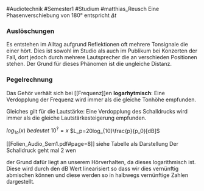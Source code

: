 #Audiotechnik #Semester1 #Studium #matthias_Reusch 
Eine Phasenverschiebung von $180°$ entspricht $\Delta t$ 

### Auslöschungen

Es entstehen im Alltag aufgrund Reflektionen oft mehrere Tonsignale die einer hört. Dies ist sowohl im Studio als auch im Publikum bei Konzerten der Fall, dort jedoch durch mehrere Lautsprecher die an verschieden Positionen stehen. Der Grund für dieses Phänomen ist die ungleiche Distanz.

### Pegelrechnung

Das Gehör verhält sich bei [[Frequenz]]en **logarhytmisch**: Eine Verdopplung der Frequenz wird immer als die gleiche Tonhöhe empfunden.

Gleiches gilt für die Lautstärke: Eine Verdopplung des Schalldrucks wird immer als die gleiche Lautstärkesteigerung empfunden. 

$log_{1o}(x)~bedeutet~10^?=x$
$L_p=20log_{10}\frac{p}{p_0}[dB]$ 

[[Folien_Audio_Sem1.pdf#page=8]]
siehe Tabelle als Darstellung
Der Schalldruck geht mal 2 wen 


der Grund dafür liegt an unserem Hörverhalten, da dieses logarithmisch ist. Diese wird durch den dB Wert linearisiert so dass wir dies vernünftig abmischen können und diese werden so in halbwegs vernünftige Zahlen dargestellt.
